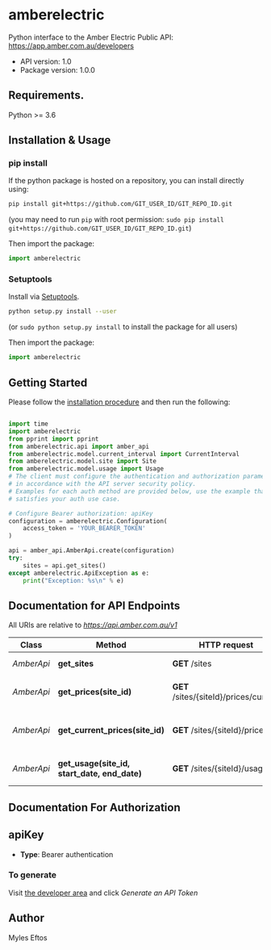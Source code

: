 # amberelectric

Python interface to the Amber Electric Public API: https://app.amber.com.au/developers

- API version: 1.0
- Package version: 1.0.0

## Requirements.

Python >= 3.6

## Installation & Usage

### pip install

If the python package is hosted on a repository, you can install directly using:

```sh
pip install git+https://github.com/GIT_USER_ID/GIT_REPO_ID.git
```

(you may need to run `pip` with root permission: `sudo pip install git+https://github.com/GIT_USER_ID/GIT_REPO_ID.git`)

Then import the package:

```python
import amberelectric
```

### Setuptools

Install via [Setuptools](http://pypi.python.org/pypi/setuptools).

```sh
python setup.py install --user
```

(or `sudo python setup.py install` to install the package for all users)

Then import the package:

```python
import amberelectric
```

## Getting Started

Please follow the [installation procedure](#installation--usage) and then run the following:

```python

import time
import amberelectric
from pprint import pprint
from amberelectric.api import amber_api
from amberelectric.model.current_interval import CurrentInterval
from amberelectric.model.site import Site
from amberelectric.model.usage import Usage
# The client must configure the authentication and authorization parameters
# in accordance with the API server security policy.
# Examples for each auth method are provided below, use the example that
# satisfies your auth use case.

# Configure Bearer authorization: apiKey
configuration = amberelectric.Configuration(
    access_token = 'YOUR_BEARER_TOKEN'
)

api = amber_api.AmberApi.create(configuration)
try:
    sites = api.get_sites()
except amberelectric.ApiException as e:
    print("Exception: %s\n" % e)
```

## Documentation for API Endpoints

All URIs are relative to *https://api.amber.com.au/v1*

| Class      | Method                                       | HTTP request                           | Description                        |
| ---------- | -------------------------------------------- | -------------------------------------- | ---------------------------------- |
| _AmberApi_ | **get_sites**                                | **GET** /sites                         | Returns all sites                  |
| _AmberApi_ | **get_prices(site_id)**                      | **GET** /sites/{siteId}/prices/current | Returns all prices for the site    |
| _AmberApi_ | **get_current_prices(site_id)**              | **GET** /sites/{siteId}/prices         | Returns current price for the site |
| _AmberApi_ | **get_usage(site_id, start_date, end_date)** | **GET** /sites/{siteId}/usage          | Returns usage for the site         |

## Documentation For Authorization

## apiKey

- **Type**: Bearer authentication

### To generate

Visit [the developer area](https://app.amber.com.au/developers) and click _Generate an API Token_

## Author

Myles Eftos
